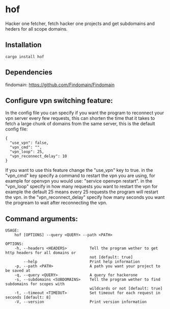 # hof
Hacker one fetcher, fetch hacker one projects and get subdomains and heders for all scope domains.

## Installation

`cargo install hof`

## Dependencies

findomain: https://github.com/Findomain/Findomain

## Configure vpn switching feature:

In the config file you can specify if
you want the program to reconnect your vpn server
every few requests, this can shorten the time that it takes
to fetch a large chunk of domains from the same server, this is the default config file:
```
{
  "use_vpn": false,
  "vpn_cmd": "",
  "vpn_loop": 25,
  "vpn_reconnect_delay": 10
}

```
If you want to use this feature change the "use_vpn" key to true.
in the "vpn_cmd" key specify a command to restart the vpn
you are using, for example for openvpn you would use: "service openvpn restart".
in the "vpn_loop" specify in how many requests you want to restart the vpn
for example the default 25 means every 25 requests the program will restart the vpn.
in the "vpn_reconnect_delay" specify how many seconds you want the progream to 
wait after reconnecting the vpn.

## Command arguments:

```
USAGE:
    hof [OPTIONS] --query <QUERY> --path <PATH>

OPTIONS:
    -h, --headers <HEADERS>          Tell the program wether to get http headers for all domains or
                                     not [default: true]
        --help                       Print help information
    -p, --path <PATH>                A path you want your project to be saved at
    -q, --query <QUERY>              A query for hackerone
    -s, --subdomains <SUBDOMAINS>    Tell the program wether to find subdomains for scopes with
                                     wildcards or not [default: true]
    -t, --timeout <TIMEOUT>          Set timeout for each request in seconds [default: 8]
    -V, --version                    Print version information
```
